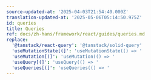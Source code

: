 ```yaml
---
source-updated-at: '2025-04-03T21:54:40.000Z'
translation-updated-at: '2025-05-06T05:14:50.975Z'
id: queries
title: Queries
ref: docs/zh-hans/framework/react/guides/queries.md
replace:
  '@tanstack/react-query': '@tanstack/solid-query'
  'useMutationState[(]': 'useMutationState(() => '
  'useMutation[(]': 'useMutation(() => '
  'useQuery[(]': 'useQuery(() => '
  'useQueries[(]': 'useQueries(() => '
---
```


